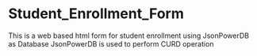 # Student_Enrollment_Form
This is a web based html form for student enrollment using JsonPowerDB as Database JsonPowerDB is used to perform CURD operation
